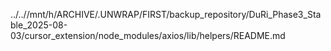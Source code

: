 ../..//mnt/h/ARCHIVE/.UNWRAP/FIRST/backup_repository/DuRi_Phase3_Stable_2025-08-03/cursor_extension/node_modules/axios/lib/helpers/README.md